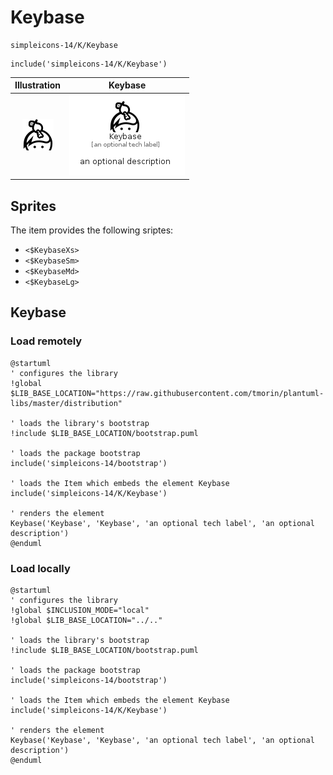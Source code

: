 # Keybase


```text
simpleicons-14/K/Keybase
```

```text
include('simpleicons-14/K/Keybase')
```



| Illustration | Keybase |
| :---: | :---: |
| ![illustration for Illustration](../../simpleicons-14/K/Keybase.png) | ![illustration for Keybase](../../simpleicons-14/K/Keybase.Local.png) |



## Sprites
The item provides the following sriptes:

- `<$KeybaseXs>`
- `<$KeybaseSm>`
- `<$KeybaseMd>`
- `<$KeybaseLg>`





## Keybase

### Load remotely
```plantuml
@startuml
' configures the library
!global $LIB_BASE_LOCATION="https://raw.githubusercontent.com/tmorin/plantuml-libs/master/distribution"

' loads the library's bootstrap
!include $LIB_BASE_LOCATION/bootstrap.puml

' loads the package bootstrap
include('simpleicons-14/bootstrap')

' loads the Item which embeds the element Keybase
include('simpleicons-14/K/Keybase')

' renders the element
Keybase('Keybase', 'Keybase', 'an optional tech label', 'an optional description')
@enduml
```

### Load locally
```plantuml
@startuml
' configures the library
!global $INCLUSION_MODE="local"
!global $LIB_BASE_LOCATION="../.."

' loads the library's bootstrap
!include $LIB_BASE_LOCATION/bootstrap.puml

' loads the package bootstrap
include('simpleicons-14/bootstrap')

' loads the Item which embeds the element Keybase
include('simpleicons-14/K/Keybase')

' renders the element
Keybase('Keybase', 'Keybase', 'an optional tech label', 'an optional description')
@enduml
```

